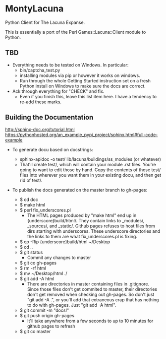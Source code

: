 MontyLacuna
===========

Python Client for The Lacuna Expanse.

This is essentially a port of the Perl Games::Lacuna::Client module to Python.  

## TBD
- Everything needs to be tested on Windows.  In particular:
  - bin/captcha_test.py
  - installing modules via pip or however it works on windows.
  - Run through the whole Getting Started instruction set on a fresh Python install on 
    Windows to make sure the docs are correct.
- Ack through everything for "CHECK" and fix.
  - Even if you finish this, leave this list item here.  I have a tendency to re-add these 
    marks.

## Building the Documentation
http://sphinx-doc.org/tutorial.html
https://pythonhosted.org/an_example_pypi_project/sphinx.html#full-code-example

- To generate docu based on docstrings:
  - sphinx-apidoc -o test/ lib/lacuna/buildings/ss_modules (or whatever)
  - That'll create test/, which will contain your module .rst files.  You're going to want 
    to edit those by hand.  Copy the contents of those test/ files into wherever you want 
    them in your existing docu, and then get rid of test/.

- To publish the docs generated on the master branch to gh-pages:
  - $ cd doc
  - $ make html
  - $ perl fix_underscores.pl
    - The HTML pages produced by "make html" end up in {underscore}build/html/. They 
      contain links to _modules/, _sources/, and _static/.  Github pages refuses to host 
      files from dirs starting with underscores.  These underscore directories and the 
      links to them are what fix_underscores.pl is fixing.
  - $ cp -Rip {underscore}build/html ~/Desktop
  - $ cd ..
  - $ git status
    - Commit any changes to master
  - $ git co gh-pages
  - $ rm -rf html
  - $ mv ~/Desktop/html ./
  - $ git add -A html
    - There are directories in master containing files in .gitignore.  Since those files 
      don't get commited to master, their directories don't get removed when checking out 
      gh-pages.  So don't just "git add -A .", or you'll add that extraneous crap that has 
      nothing to do with gh-pages.  Just "git add -A html".
  - $ git commit -m "docs!"
  - $ git push origin gh-pages
    - It'll take anywhere from a few seconds to up to 10 minutes for github pages to 
      refresh
  - $ git co master


